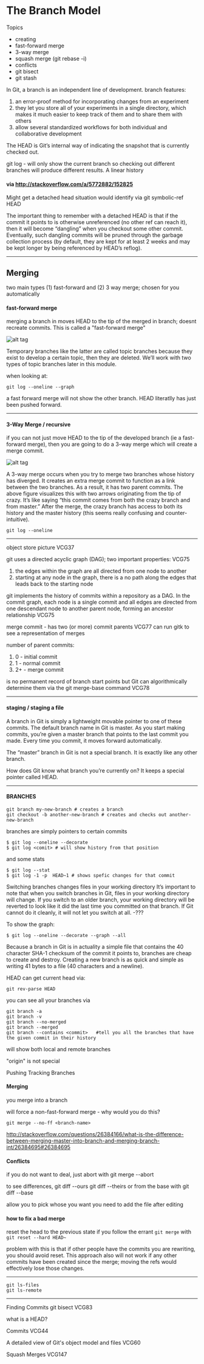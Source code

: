 


# The Branch Model

Topics
* creating
* fast-forward merge
* 3-way merge
* squash merge (git rebase -i)
* conflicts
* git bisect
* git stash



In Git, a branch is an independent line of development. branch features:

1. an error-proof method for incorporating changes from an experiment
2. they let you store all of your experiments in a single directory, which makes it much easier to keep track of them and to share them with others
3. allow several standardized workflows for both individual and collaborative development


The HEAD is Git’s internal way of indicating the snapshot that is currently checked out. 

git log - will only show the current branch so checking out different branches will produce different results. A linear history


#### via http://stackoverflow.com/a/5772882/152825
Might get a detached head situation 
would identify via git symbolic-ref HEAD

The important thing to remember with a detached HEAD is that if the commit it points to is otherwise unreferenced (no other ref can reach it), then it will become “dangling” when you checkout some other commit. Eventually, such dangling commits will be pruned through the garbage collection process (by default, they are kept for at least 2 weeks and may be kept longer by being referenced by HEAD’s reflog).



------------

## Merging
two main types (1) fast-forward and (2) 3 way merge; chosen for you automatically

#### fast-forward merge
merging a branch in moves HEAD to the tip of the merged in branch; doesnt recreate commits. This is called a "fast-forward merge"

![alt tag](fast-forward-merge.png)


Temporary branches like the latter are called topic branches because they exist to develop a certain topic, then they are deleted. We’ll work with two types of topic branches later in this module.



when looking at:
````
git log --oneline --graph
````
a fast forward merge will not show the other branch. HEAD literatlly has just been pushed forward.

-------------

#### 3-Way Merge / recursive


if you can not just move HEAD to the tip of the developed branch (ie a fast-forward merge), then you are going to do a 3-way merge which will create a merge commit.


![alt tag](3-way-merge.png)



A 3-way merge occurs when you try to merge two branches whose history has diverged. It creates an extra merge commit to function as a link between the two branches. As a result, it has two parent commits. The above figure visualizes this with two arrows originating from the tip of crazy. It’s like saying “this commit comes from both the crazy branch and from master.” After the merge, the crazy branch has access to both its history and the master history (this seems really confusing and counter-intuitive).


````
git log --oneline 
````

--------------



object store picture VCG37

git uses a directed acyclic graph (DAG); two important properties: VCG75

  1. the edges within the graph are all directed from one node to another
  2. starting at any node in the graph, there is a no path along the edges that leads back to the starting node

git implements the history of commits within a repository as a DAG. In the commit graph, each node is a single commit and all edges are directed from one descendant node to another parent node, forming an ancestor relationship VCG75


merge commit - has two (or more) commit parents VCG77
can run gitk to see a representation of merges

number of parent commits:

  1. 0 - initial commit
  2. 1 - normal commit
  3. 2+ - merge commit

is no permanent record of branch start points but Git can algorithmically determine them via the git merge-base command VCG78

-------------

#### staging / staging a file 


A branch in Git is simply a lightweight movable pointer to one of these commits. The default branch name in Git is master. As you start making commits, you’re given a master branch that points to the last commit you made. Every time you commit, it moves forward automatically.

The “master” branch in Git is not a special branch. It is exactly like any other branch. 

How does Git know what branch you’re currently on? It keeps a special pointer called HEAD.


-------------------

#### BRANCHES

````
git branch my-new-branch # creates a branch
git checkout -b another-new-branch # creates and checks out another-new-branch
````

branches are simply pointers to certain commits

````
$ git log --oneline --decorate
$ git log <comit> # will show history from that position
````

and some stats 

````
$ git log --stat
$ git log -1 -p  HEAD~1 # shows spefic changes for that commit
````

Switching branches changes files in your working directory
It’s important to note that when you switch branches in Git, files in your working directory will change. If you switch to an older branch, your working directory will be reverted to look like it did the last time you committed on that branch. If Git cannot do it cleanly, it will not let you switch at all. -???


To show the graph:

````
$ git log --oneline --decorate --graph --all
````

Because a branch in Git is in actuality a simple file that contains the 40 character SHA-1 checksum of the commit it points to, branches are cheap to create and destroy. Creating a new branch is as quick and simple as writing 41 bytes to a file (40 characters and a newline).




HEAD
can get current head via:

````
git rev-parse HEAD 
````


you can see all your branches via  

````
git branch -a
git branch -v
git branch --no-merged
git branch --merged
git branch --contains <commit>   #tell you all the branches that have the given commit in their history
`````

will show both local and remote branches

"origin" is not special

Pushing
Tracking Branches



#### Merging
you merge into a branch


will force a non-fast-forward merge - why would you do this?
````
git merge --no-ff <branch-name>
`````

http://stackoverflow.com/questions/26384166/what-is-the-difference-between-merging-master-into-branch-and-merging-branch-int/26384695#26384695


#### Conflicts
if you do not want to deal, just abort with
git merge --abort

to see differences,
git diff --ours
git diff --theirs 
or from the base with
git diff --base

allow you to pick whose you want
you need to add the file after editing


#### how to fix a bad merge
reset the head to the previous state
if you follow the errant `git merge` with `git reset --hard HEAD~`

problem with this is that if other people have the commits you are rewriting, you should avoid reset. This approach also will not work if any other commits have been created since the merge; moving the refs would effectively lose those changes.







----------

````
git ls-files
git ls-remote
````

------------
Finding Commits
git bisect VCG83

what is a HEAD?

Commits VCG44

A detailed view of Git's object model and files VCG60

Squash Merges VCG147
